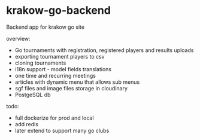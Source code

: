 # krakow-go-backend
Backend app for krakow go site

overview: 
- Go tournaments with registration, registered players and results uploads
- exporting tournament players to csv
- cloning tournaments
- i18n support - model fields translations
- one time and recurring meetings
- articles with dynamic menu that allows sub menus
- sgf files and image files storage in cloudinary
- PostgeSQL db


todo:
- full dockerize for prod and local
- add redis
- later extend to support many go clubs
